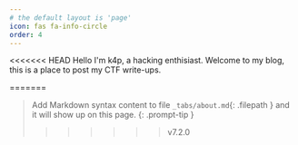 ```yaml
---
# the default layout is 'page'
icon: fas fa-info-circle
order: 4
---
```


<<<<<<< HEAD
Hello I'm k4p, a hacking enthisiast. Welcome to my blog, this is a place to post my CTF write-ups.


=======
> Add Markdown syntax content to file `_tabs/about.md`{: .filepath } and it will show up on this page.
{: .prompt-tip }
>>>>>>> v7.2.0
